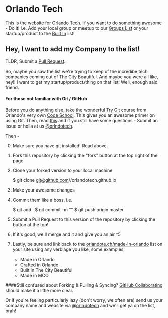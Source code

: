 # Orlando Tech

This is the website for [Orlando Tech](http://orlandote.ch). If you want to do something awesome - Do it! i.e. Add your local group or meetup to our [Groups List](http://orlandote.ch/groups) or your startup/product to the [Built In](http://orlandote.ch) list!


## Hey, I want to add my Company to the list!
TLDR, Submit a [Pull Request](http://github.com/orlandotech/orlandotech.github.io/pulls).

So, maybe you saw the list we're trying to keep of the incredibe tech companies coming out of The City Beautiful. And maybe you were all like, hey!! I want to get my startup/product/thing on that list! Well, enough said friend.

#### For those not familiar with Git / GitHub
Before you do anything else, take the wonderful [Try Git](http://try.github.com) course from Orlando's very own [Code School](http://codeschool.com). This gives you an awesome primer on using Git. Then, read [this](https://help.github.com/articles/set-up-git) and if you still have some questions - Submit an Issue or holla at us [@orlndotech](http://twitter.com/orlndotech).

Then -

  0. Make sure you have git installed! Read above.

  1. Fork this repository by clicking the "fork" button at the top right of the page

  2. Clone your forked version to your local machine

        $ git clone git@github.com/<your username>/orlandotech.github.io

  3. Make your awesome changes

  4. Commit them like a boss, i.e.

    	$ git add .
    	$ git commit -m "<leave a nice commit message for everyone>"
    	$ git push origin master

  5. Submit a Pull Request to this version of the repository by clicking the button at the top!

  6. If it's good, we'll merge and it and give you an air ^5

  7. Lastly, be sure and link back to the [orlandote.ch/made-in-orlando](http://orlandote.ch/made-in-orlando) list on your site using any verbiage you like, some examples:

      *   Made in Orlando
      *   Crafted in Orlando
      *   Built in The City Beautiful
      *   Made in MCO

####Still confused about Forking & Pulling & Syncing?
[GitHub Collaborating](https://help.github.com/categories/63/articles) should make it a little more clear.

Or if you're feeling particularly lazy (don't worry, we often are) send us your company name and website via [@orlndotech](http://twitter.com/orlndotech) and we'll get ya on the list, brah!